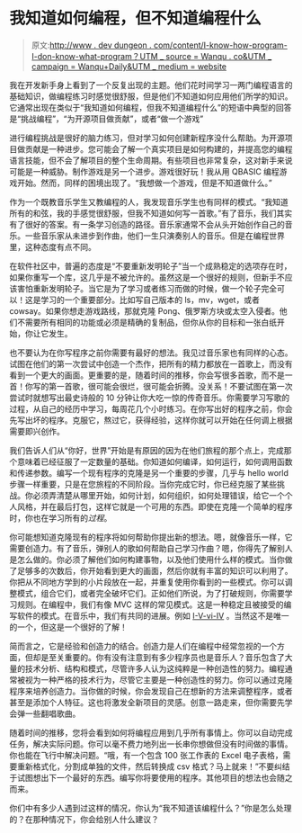 # 我知道如何编程，但不知道编程什么

> 原文:[http://www . dev dungeon . com/content/I-know-how-program-I-don-know-what-program？UTM _ source = Wanqu . co&UTM _ campaign = Wanqu+Daily&UTM _ medium = website](http://www.devdungeon.com/content/i-know-how-program-i-dont-know-what-program?utm_source=wanqu.co&utm_campaign=Wanqu+Daily&utm_medium=website)

我在开发新手身上看到了一个反复出现的主题。他们花时间学习一两门编程语言的基础知识，做编程练习时感觉很舒服，但是他们不知道如何应用他们所学的知识。它通常出现在类似于“我知道如何编程，但我不知道编程什么”的短语中典型的回答是“挑战编程”，“为开源项目做贡献”，或者“做一个游戏”

进行编程挑战是很好的脑力练习，但对学习如何创建新程序没什么帮助。为开源项目做贡献是一种进步。您可能会了解一个真实项目是如何构建的，并提高您的编程语言技能，但不会了解项目的整个生命周期。有些项目也非常复杂，这对新手来说可能是一种威胁。制作游戏是另一个进步。游戏很好玩！我从用 QBASIC 编程游戏开始。然而，同样的困境出现了。“我想做一个游戏，但是不知道做什么。”

作为一个既教音乐学生又教编程的人，我发现音乐学生也有同样的模式。“我知道所有的和弦，我的手感觉很舒服，但我不知道如何写一首歌。”有了音乐，我们其实有了很好的答案。有一条学习创造的路径。音乐家通常不会从头开始创作自己的音乐。一些音乐家从未进步到作曲，他们一生只演奏别人的音乐。但是在编程世界里，这种态度有点不同。

在软件社区中，普遍的态度是“不要重新发明轮子”当一个成熟稳定的选项存在时，如果你重写一个库，这几乎是不被允许的。虽然这是一个很好的规则，但新手不应该害怕重新发明轮子。当它是为了学习或者练习而做的时候，做一个轮子完全可以！这是学习的一个重要部分。比如写自己版本的 ls，mv，wget，或者 cowsay。如果你想走游戏路线，那就克隆 Pong、俄罗斯方块或太空入侵者。他们不需要所有相同的功能或必须是精确的复制品，但你从你的目标和一张白纸开始，你让它发生。

也不要认为在你写程序之前你需要有最好的想法。我见过音乐家也有同样的心态。试图在他们的第一次尝试中创造一个杰作，把所有的精力都放在一首歌上，而没有看到一个更大的画面。更重要的是，随着时间的推移，你会写很多首歌，而不是一首！你写的第一首歌，很可能会很烂，很可能会折腾。没关系！不要试图在第一次尝试时就想写出最史诗般的 10 分钟让你大吃一惊的传奇音乐。你需要学习写歌的过程，从自己的经历中学习，每周花几个小时练习。在你写出好的程序之前，你会先写出坏的程序。克服它，熬过它，获得经验，这样你就可以开始在任何调上根据需要即兴创作。

我们告诉人们从“你好，世界”开始是有原因的因为在他们旅程的那个点上，完成那个意味着已经征服了一定数量的基础。你知道如何编译，如何运行，如何调用函数和传递参数。编写一个现有程序的克隆是另一个重要的步骤，几乎与 hello world 步骤一样重要，只是在您旅程的不同阶段。当你完成它时，你已经克服了某些挑战。你必须弄清楚从哪里开始，如何计划，如何组织，如何处理错误，给它一个个人风格，并在最后打包，这样它就是一个可用的东西。即使在克隆一个简单的程序时，你也在学习所有的*过程*。

你可能想知道克隆现有的程序将如何帮助你提出新的想法。嗯，就像音乐一样，它需要创造力。有了音乐，弹别人的歌如何帮助自己学习作曲？嗯，你得先了解别人是怎么做的。你必须了解他们如何构建事物，以及他们使用什么样的模式。当你做了足够多的次数后，你开始看到更大的画面，然后你就有丰富的知识可以利用了。你把从不同地方学到的小片段放在一起，并重复使用你看到的一些模式。你可以调整模式，组合它们，或者完全破坏它们。正如他们所说，为了打破规则，你需要学习规则。在编程中，我们有像 MVC 这样的常见模式。这是一种稳定且被接受的编写软件的模式。在音乐中，我们有共同的进展。例如 [I-V-vi-IV](https://www.youtube.com/watch?v=oOlDewpCfZQ) 。当然这不是唯一的一个，但这是一个很好的了解！

简而言之，它是经验和创造力的结合。创造力是人们在编程中经常忽视的一个方面，但却是至关重要的。你有没有注意到有多少程序员也是音乐人？音乐包含了大量的技术分析、结构和模式，尽管许多人认为这纯粹是一种创造性的努力。编程通常被视为一种严格的技术行为，尽管它主要是一种创造性的努力。你可以通过克隆程序来培养创造力。当你做的时候，你会发现自己在想新的方法来调整程序，或者甚至是添加个人特征。这也将激发全新项目的灵感。创意一路走来，但你需要先学会弹一些翻唱歌曲。

随着时间的推移，您将会看到如何将编程应用到几乎所有事情上。你可以自动完成任务，解决实际问题。你可以毫不费力地列出一长串你想做但没有时间做的事情。你也能在飞行中解决问题。“哦，有一个包含 100 张工作表的 Excel 电子表格，需要重新格式化，分割成单独的文件，然后转换成 csv 格式？马上就来！”不要纠结于试图想出下一个最好的东西。编写你将要使用的程序。其他项目的想法也会随之而来。

你们中有多少人遇到过这样的情况，你认为“我不知道该编程什么？”你是怎么处理的？在那种情况下，你会给别人什么建议？